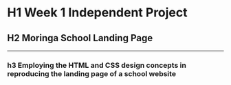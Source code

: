 # H1 Week 1 Independent Project 
## H2 Moringa School Landing Page
---

### h3 Employing the HTML and CSS design concepts in reproducing the landing page of a school website